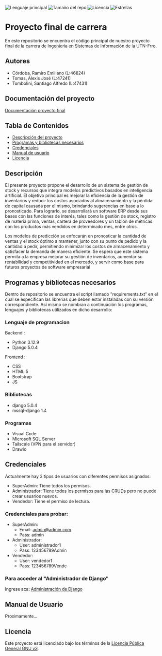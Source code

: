 ![Lenguaje principal](https://img.shields.io/github/languages/top/RamiroCordoba/PF-ISI-CTT)
![Tamaño del repo](https://img.shields.io/github/repo-size/RamiroCordoba/PF-ISI-CTT)
![Licencia](https://img.shields.io/github/license/RamiroCordoba/PF-ISI-CTT)
![Estrellas](https://img.shields.io/github/stars/RamiroCordoba/PF-ISI-CTT?style=social)


# Proyecto final de carrera
En este repositorio se encuentra el código principal de nuestro proyecto final de la carrera de Ingeniería en Sistemas de Información de la UTN-Frro.
## Autores
- Córdoba, Ramiro Emiliano (L:46824)
- Tomas, Alexis José (L:47241)
- Tombolini, Santiago Alfredo (L:47431)
## Documentación del proyecto
[Documentación proyecto final](https://docs.google.com/document/d/1PzV5yPfaBflleSD59RS7iYweBbXODihujllTpp99GxU/edit?usp=sharing)

## Tabla de Contenidos
- [Descripción del proyecto](#Descripción)
- [Programas y bibliotecas necesarios](#Programas-y-bibliotecas-necesarios)
- [Credenciales](#credenciales)
- [Manual de usuario](#Manual-de-usuario)
- [Licencia](#Licencia)

## Descripción
El presente proyecto propone el desarrollo de un sistema de gestión de stock y recursos que integra modelos predictivos basados en inteligencia artificial. El objetivo principal es mejorar la eficiencia de la gestión de inventarios y reducir los costos asociados al almacenamiento y la pérdida de capital causada por el mismo, brindando sugerencias en base a lo pronosticado. Para lograrlo, se desarrollará un software ERP desde sus bases con las funciones de interés, tales como la gestión de stock, registro de materia prima, ventas, cartera de proveedores y un tablón de métricas con los productos más vendidos en determinado mes, entre otros.

Los modelos de predicción se enfocarán en pronosticar la cantidad de ventas y el stock óptimo a mantener, junto con su punto de pedido y la cantidad a pedir, permitiendo minimizar los costos de almacenamiento y satisfacer la demanda de manera eficiente. Se espera que este sistema permita a la empresa mejorar su gestión de inventarios, aumentar su rentabilidad y competitividad en el mercado, y servir como base para futuros proyectos de software empresarial

## Programas y bibliotecas necesarios
Dentro de repositorio se encuentra el script llamado "requirements.txt" en el cual se especifican las librerías que deben estar instaladas con su versión correspondiente. Así mismo se nombran a continuación los programas, lenguajes y bibliotecas utilizados en dicho desarrollo:
### Lenguaje de programacion
Backend :
- Python 3.12.9
- Django 5.0.4

Frontend :
- CSS
- HTML 5
- Bootstrap
- JS
### Bibliotecas
- django 5.0.4
- mssql-django 1.4

### Programas
- Visual Code
- Microsoft SQL Server
- Tailscale (VPN para el servidor)
- Drawio

## Credenciales
Actualmente hay 3 tipos de usuarios con diferentes permisos asignados:
- SuperAdmin: Tiene todos los permisos.
- Administrador: Tiene todos los permisos para las CRUDs pero no puede crear usuarios nuevos.
- Vendedor: Tiene el permiso de lectura.

### Credenciales para probar:
- SuperAdmin:
  - Email: admin@admin.com
  - Pass: admin
- Administrador:
  - User: administrador1
  - Pass: 123456789Admin
- Vendedor:
  - User: vendedor1
  - Pass: 123456789Vende

### Para acceder al "Administrador de Django"
Ingrese aca: [Administración de Django](http://127.0.0.1:8000/admin/)

## Manual de Usuario
Proximamente...

## Licencia

Este proyecto está licenciado bajo los términos de la [Licencia Pública General GNU v3](https://github.com/RamiroCordoba/PF-ISI-CTT/blob/main/LICENSE).
